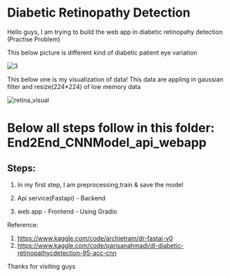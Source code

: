 # Diabetic Retinopathy Detection

Hello guys, I am trying to build the web app in diabetic retinopahy detection (Practise Problem)

This below picture is different kind of diabetic patient eye variation

![3](https://user-images.githubusercontent.com/75832198/213879992-ef2b44e4-25e9-4338-81fc-24367d73e48b.png)

This below one is my visualization of data! This data are appling in gaussian filter and resize(224*224) of low memory data 

![retina_visual](https://user-images.githubusercontent.com/75832198/213879994-a2234c19-ab84-46fe-a93b-efc588e2f48a.png)

# Below all steps follow in this folder: End2End_CNNModel_api_webapp

## Steps:

1. In my first step, I am preprocessing,train & save the model

2. Api service(Fastapi) - Backend

3. web app - Frontend - Using Gradio

Reference: 

1. https://www.kaggle.com/code/archietram/dr-fastai-v0
2. https://www.kaggle.com/code/parisanahmadi/dl-diabetic-retinopathycdetection-95-acc-cnn

Thanks for visiting guys
